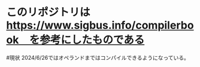 # このリポジトリは https://www.sigbus.info/compilerbook　を参考にしたものである
#現状 2024/6/26ではオペランドまではコンパイルできるようになっている。

